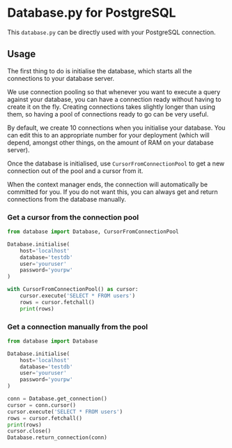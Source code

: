 # Database.py for PostgreSQL

This `database.py` can be directly used with your PostgreSQL connection.

## Usage

The first thing to do is initialise the database, which starts all the connections to your database server.

We use connection pooling so that whenever you want to execute a query against your database, you can have a connection ready without having to create it on the fly. Creating connections takes slightly longer than using them, so having a pool of connections ready to go can be very useful.

By default, we create 10 connections when you initialise your database. You can edit this to an appropriate number for your deployment (which will depend, amongst other things, on the amount of RAM on your database server).

Once the database is initialised, use `CursorFromConnectionPool` to get a new connection out of the pool and a cursor from it.

When the context manager ends, the connection will automatically be committed for you. If you do not want this, you can always get and return connections from the database manually.

### Get a cursor from the connection pool

```python
from database import Database, CursorFromConnectionPool

Database.initialise(
    host='localhost'
    database='testdb'
    user='youruser'
    password='yourpw'
)

with CursorFromConnectionPool() as cursor:
    cursor.execute('SELECT * FROM users')
    rows = cursor.fetchall()
    print(rows)
```

### Get a connection manually from the pool

```python
from database import Database

Database.initialise(
    host='localhost'
    database='testdb'
    user='youruser'
    password='yourpw'
)

conn = Database.get_connection()
cursor = conn.cursor()
cursor.execute('SELECT * FROM users')
rows = cursor.fetchall()
print(rows)
cursor.close()
Database.return_connection(conn)
```
